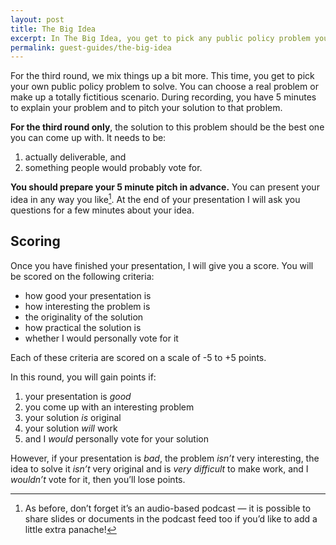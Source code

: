 ```yaml
---
layout: post
title: The Big Idea
excerpt: In The Big Idea, you get to pick any public policy problem you like and then you have 5 minutes to pitch the best solution you can come up with.
permalink: guest-guides/the-big-idea
---
```


For the third round, we mix things up a bit more. This time, you get to pick your own public policy problem to solve. You can choose a real problem or make up a totally fictitious scenario. During recording, you have 5 minutes to explain your problem and to pitch your solution to that problem. 

**For the third round only**, the solution to this problem should be the best one you can come up with. It needs to be:

1. actually deliverable, and 
2. something people would probably vote for.

**You should prepare your 5 minute pitch in advance.** You can present your idea in any way you like[^1]. At the end of your presentation I will ask you questions for a few minutes about your idea. 

[^1]: As before, don’t forget it’s an audio-based podcast — it is possible to share slides or documents in the podcast feed too if you’d like to add a little extra panache!

## Scoring

Once you have finished your presentation, I will give you a score. You will be scored on the following criteria:

- how good your presentation is
- how interesting the problem is
- the originality of the solution
- how practical the solution is
- whether I would personally vote for it

Each of these criteria are scored on a scale of -5 to +5 points. 

In this round, you will gain points if:

1. your presentation is *good*
2. you come up with an interesting problem
3. your solution *is* original
4. your solution *will* work
5. and I *would* personally vote for your solution

However, if your presentation is *bad*, the problem *isn’t* very interesting, the idea to solve it *isn’t* very original and is *very difficult* to make work, and I *wouldn’t* vote for it, then you’ll lose points.